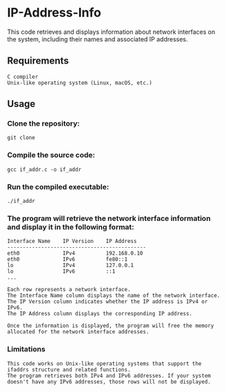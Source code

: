 # IP-Address-Info

This code retrieves and displays information about network interfaces on the system, including their names and associated IP addresses.

## Requirements

    C compiler
    Unix-like operating system (Linux, macOS, etc.)

## Usage

### Clone the repository:

    git clone 

### Compile the source code:

    gcc if_addr.c -o if_addr

### Run the compiled executable:

    ./if_addr

### The program will retrieve the network interface information and display it in the following format:


    Interface Name    IP Version    IP Address
    ---------------------------------------------
    eth0              IPv4          192.168.0.10
    eth0              IPv6          fe80::1
    lo                IPv4          127.0.0.1
    lo                IPv6          ::1
    ...

    Each row represents a network interface.
    The Interface Name column displays the name of the network interface.
    The IP Version column indicates whether the IP address is IPv4 or IPv6.
    The IP Address column displays the corresponding IP address.

    Once the information is displayed, the program will free the memory allocated for the network interface addresses.

### Limitations

    This code works on Unix-like operating systems that support the ifaddrs structure and related functions.
    The program retrieves both IPv4 and IPv6 addresses. If your system doesn't have any IPv6 addresses, those rows will not be displayed.


